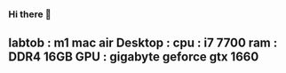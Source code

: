 ### Hi there 👋

<h2> labtob   : m1 mac air
     Desktop  : cpu : i7 7700
                ram : DDR4 16GB
                GPU : gigabyte geforce gtx 1660


<!--
**kimkyeongmo/kimkyeongmo** is a ✨ _special_ ✨ repository because its `README.md` (this file) appears on your GitHub profile.

Here are some ideas to get you started:

- 🔭 I’m currently working on ...
- 🌱 I’m currently learning ...
- 👯 I’m looking to collaborate on ...
- 🤔 I’m looking for help with ...
- 💬 Ask me about ...
- 📫 How to reach me: ...
- 😄 Pronouns: ...
- ⚡ Fun fact: ...
-->
